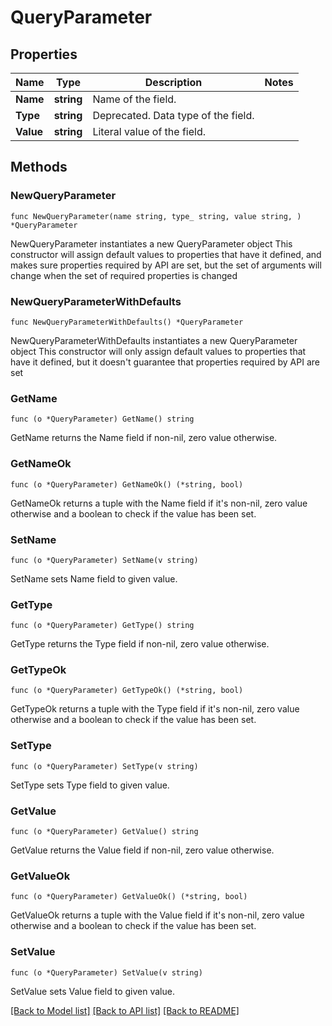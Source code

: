 # QueryParameter

## Properties

Name | Type | Description | Notes
------------ | ------------- | ------------- | -------------
**Name** | **string** | Name of the field. | 
**Type** | **string** | Deprecated. Data type of the field. | 
**Value** | **string** | Literal value of the field. | 

## Methods

### NewQueryParameter

`func NewQueryParameter(name string, type_ string, value string, ) *QueryParameter`

NewQueryParameter instantiates a new QueryParameter object
This constructor will assign default values to properties that have it defined,
and makes sure properties required by API are set, but the set of arguments
will change when the set of required properties is changed

### NewQueryParameterWithDefaults

`func NewQueryParameterWithDefaults() *QueryParameter`

NewQueryParameterWithDefaults instantiates a new QueryParameter object
This constructor will only assign default values to properties that have it defined,
but it doesn't guarantee that properties required by API are set

### GetName

`func (o *QueryParameter) GetName() string`

GetName returns the Name field if non-nil, zero value otherwise.

### GetNameOk

`func (o *QueryParameter) GetNameOk() (*string, bool)`

GetNameOk returns a tuple with the Name field if it's non-nil, zero value otherwise
and a boolean to check if the value has been set.

### SetName

`func (o *QueryParameter) SetName(v string)`

SetName sets Name field to given value.


### GetType

`func (o *QueryParameter) GetType() string`

GetType returns the Type field if non-nil, zero value otherwise.

### GetTypeOk

`func (o *QueryParameter) GetTypeOk() (*string, bool)`

GetTypeOk returns a tuple with the Type field if it's non-nil, zero value otherwise
and a boolean to check if the value has been set.

### SetType

`func (o *QueryParameter) SetType(v string)`

SetType sets Type field to given value.


### GetValue

`func (o *QueryParameter) GetValue() string`

GetValue returns the Value field if non-nil, zero value otherwise.

### GetValueOk

`func (o *QueryParameter) GetValueOk() (*string, bool)`

GetValueOk returns a tuple with the Value field if it's non-nil, zero value otherwise
and a boolean to check if the value has been set.

### SetValue

`func (o *QueryParameter) SetValue(v string)`

SetValue sets Value field to given value.



[[Back to Model list]](../README.md#documentation-for-models) [[Back to API list]](../README.md#documentation-for-api-endpoints) [[Back to README]](../README.md)



